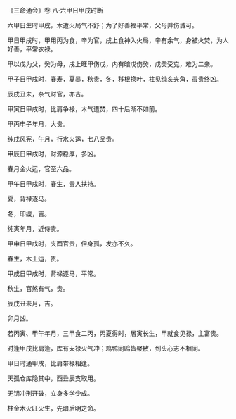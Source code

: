 《三命通会》卷 八·六甲日甲戌时断

六甲日生时甲戌，木遭火局气不舒；为了好善福平常，父母并伤诚可。

甲日甲戌时，甲用丙为食，辛为官，戌上食神入火局，辛有余气，身被火焚，为人好善，平常衣禄。

甲以戊为父，癸为母，戌上旺甲伤戊，内有暗戊伤癸，戊癸受克，难为二亲。

甲子日甲戌时，春寿，夏暴，秋贵，冬，移根换叶，柱见纯亥夹角，虽贵终凶。

辰戌丑未，杂气财官，亦吉。

甲寅日甲戌时，比肩争禄，木气遭焚，四十后渐不如前。

甲丙申子年月，大贵。

纯戌风宪，午月，行水火运，七八品贵。

甲辰日甲戌时，财源稳厚，多凶。

春月金火运，官至六品。

甲午日甲戌时，春生，贵人扶持。

夏，背禄逐马。

冬，印缓，吉。

纯寅年月，近侍贵。

甲申日甲戌时，夹酉官贵，但身孤，发亦不久。

春生，木土运，贵。

甲戌日甲戌时，背禄逐马，平常。

秋生，官煞有气，贵。

辰戌丑未月，吉。

卯月凶。

若丙寅、甲午年月，三甲食二丙，丙夏得时，居寅长生，甲就食见禄，主富贵。

时逢甲戌比肩逢，库有天禄火气冲；鸡鸭同鸣皆聚散，到头心志不相同。

甲日时通甲戌，比肩带禄相逢。

天孤仓库隐其中，酉丑辰支取用。

无钥冲刑开破，立身多学少成。

柱金木火旺火生，先暗后明之命。

